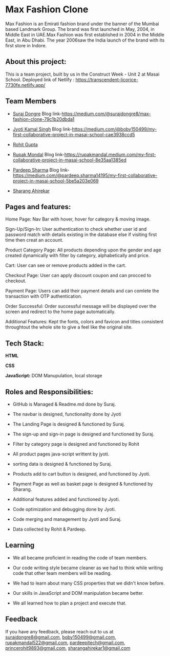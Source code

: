 
#   Max Fashion Clone

Max Fashion is an Emirati fashion brand under the banner of the 
Mumbai based Landmark Group. The brand was first launched in May, 
2004, in Middle East in UAE.Max Fashion was first established in 
2004 in the Middle East, in Abu Dhabi. The year 2006saw the India 
launch of the brand with its first store in Indore.


## About this project:
This is a team project, built by us in the Construct Week - Unit 2 at Masai School.
Deployed link of Netlify : https://transcendent-licorice-7730fe.netlify.app/
## Team Members

- [Suraj Dongre](https://www.github.com/surajDongre-16)
    Blog link-https://medium.com/@surajdongre8/max-fashion-clone-79c1b20dbda1

- [Jyoti Kamal Singh](https://www.github.com/jksingh1504)
    Blog link-https://medium.com/@boby150499/my-first-collaborative-project-in-masai-school-cae3938ccd5

- [Rohit Gupta](https://www.github.com/Rohit9894)

- [Rupak Mondal](https://www.github.com/rupakmandal522)
    Blog link-https://rupakmandal.medium.com/my-first-collaborative-project-in-masai-school-8e35aa1385ed

- [Pardeep Sharma](https://www.github.com/shadow3012)
    Blog link-https://medium.com/@pardeep.sharma14195/my-first-collaborative-project-in-masai-school-5be5a203e069

- [Sharang Ahirekar](https://www.github.com/sharangahirekar1)
## Pages and features:

Home Page: Nav Bar with hover, hover for category & moving image.

Sign-Up/Sign-In: User authentication to check whether user id and password match with details existing in the database else if visiting first time then creat an account.

Product Category Page: All products depending upon the gender and age created dynamically with filter by category, alphabetically and price.

Cart: User can see or remove products added in the cart.

Checkout Page: User can apply discount coupon and can procced to checkout.

Payment Page: Users can add their payment details and can comlete the transaction with OTP authentication.

Order Successful: Order successful message will be displayed over the screen and redirect to the home page automatically.

Additional Features: Kept the fonts, colors and favicon and titles consistent throughtout the whole site to give a feel like the original site.

## Tech Stack:

**HTML** 

**CSS**

**JavaScript:** DOM Manupulation, local storage
## Roles and Responsibilities:

- GitHub is Managed & Readme.md done by Suraj.

- The navbar is designed, functionality done by Jyoti

- The Landing Page is designed & functioned by Suraj.

- The sign-up and sign-in page is designed and functioned by Suraj.

- Filter by category page is designed and functioned by Rohit

- All product pages java-script writtent by jyoti. 
 
- sorting data is designed & functioned by Suraj.

- Products add to cart button is designed, and functioned by Jyoti.

- Payment Page as well as basket page is designed & functioned by Sharang.

- Additional features added and functioned by Jyoti.

- Code optimization and debugging done by Jyoti.

- Code merging and management by Jyoti and Suraj. 

- Data collected by Rohit & Pardeep.
## Learning
- We all became proficient in reading the code of team members.

- Our code writing style became cleaner as we had to think while writing code that other team members will be reading.

- We had to learn about many CSS properties that we didn't know before.

- Our skills in JavaScript and DOM manipulation became better.

- We all learned how to plan a project and execute that.
## Feedback

If you have any feedback, please reach out to us at surajdongre8@gmail.com, boby150499@gmail.com, rupakmandal522@gmail.com, pardeepitech@gmail.com,
princerohit9893@gmail.com, sharangahirekar1@gmail.com


